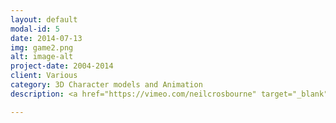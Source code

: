 ```yaml
---
layout: default
modal-id: 5
date: 2014-07-13
img: game2.png
alt: image-alt
project-date: 2004-2014
client: Various
category: 3D Character models and Animation
description: <a href="https://vimeo.com/neilcrosbourne" target="_blank" data-tooltip="Click on image to go to website"><img src="http://imageshack.com/a/img901/7223/EvJeVB.png"id="center"></a><br><br>This my Vimeo web page. This web page features full length movies and cutscenes not shown on my personal web site.  

---
```

